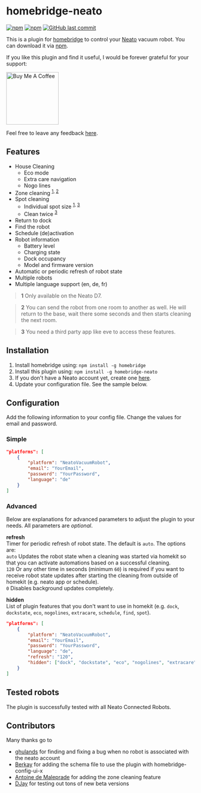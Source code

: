 # homebridge-neato
[![npm](https://img.shields.io/npm/v/homebridge-neato)](https://www.npmjs.com/package/homebridge-neato)
[![npm](https://img.shields.io/npm/dt/homebridge-neato)](https://www.npmjs.com/package/homebridge-neato?activeTab=versions)
[![GitHub last commit](https://img.shields.io/github/last-commit/naofireblade/homebridge-neato)](https://github.com/naofireblade/homebridge-neato)

This is a plugin for [homebridge](https://github.com/nfarina/homebridge) to control your [Neato](https://www.neatorobotics.com/) vacuum robot. You can download it via [npm](https://www.npmjs.com/package/homebridge-neato).

If you like this plugin and find it useful, I would be forever grateful for your support:

<a href="https://www.buymeacoffee.com/naofireblade" target="_blank"><img width="140" src="https://bmc-cdn.nyc3.digitaloceanspaces.com/BMC-button-images/custom_images/orange_img.png" alt="Buy Me A Coffee"></a>

Feel free to leave any feedback [here](https://github.com/naofireblade/homebridge-neato/issues).

## Features

- House Cleaning
  - Eco mode
  - Extra care navigation
  - Nogo lines
- Zone cleaning <sup>[1](#d7)</sup><sup>, </sup><sup>[2](#change-room)</sup>
- Spot cleaning
  - Individual spot size <sup>[1](#d7)</sup><sup>, </sup><sup>[3](#eve)</sup>
  - Clean twice <sup>[3](#eve)</sup>
- Return to dock
- Find the robot
- Schedule (de)activation
- Robot information
  - Battery level
  - Charging state
  - Dock occupancy
  - Model and firmware version
- Automatic or periodic refresh of robot state
- Multiple robots
- Multiple language support (en, de, fr)

> <b name="d7">1</b> Only available on the Neato D7.  

> <b name="change-room">2</b> You can send the robot from one room to another as well. He will return to the base, wait there some seconds and then starts cleaning the next room.

> <b name="eve">3</b> You need a third party app like eve to access these features.



## Installation

1. Install homebridge using: `npm install -g homebridge`
2. Install this plugin using: `npm install -g homebridge-neato`
3. If you don't have a Neato account yet, create one [here](https://www.neatorobotics.com/create-account/).
4. Update your configuration file. See the sample below.

## Configuration

Add the following information to your config file. Change the values for email and password.

### Simple

```json
"platforms": [
	{
		"platform": "NeatoVacuumRobot",
		"email": "YourEmail",
		"password": "YourPassword",
		"language": "de"
	}
]
```

### Advanced

Below are explanations for advanced parameters to adjust the plugin to your needs. All parameters are *optional*.

**refresh**  
Timer for periodic refresh of robot state. The default is `auto`. The options are:  
`auto` Updates the robot state when a cleaning was started via homekit so that you can activate automations based on a successful cleaning.  
`120` Or any other time in seconds (minimum `60`) is required if you want to receive robot state updates after starting the cleaning from outside of homekit (e.g. neato app or schedule).  
`0` Disables background updates completely.

**hidden**  
List of plugin features that you don't want to use in homekit (e.g. `dock`, `dockstate`, `eco`, `nogolines`, `extracare`, `schedule`, `find`, `spot`).

```json
"platforms": [
	{
		"platform": "NeatoVacuumRobot",
		"email": "YourEmail",
		"password": "YourPassword",
		"language": "de",
		"refresh": "120",
		"hidden": ["dock", "dockstate", "eco", "nogolines", "extracare", "schedule", "find", "spot"]
	}
]
```

## Tested robots

The plugin is successfully tested with all Neato Connected Robots.

## Contributors
Many thanks go to
- [ghulands](https://github.com/ghulands) for finding and fixing a bug when no robot is associated with the neato account
- [Berkay](https://github.com/btutal) for adding the schema file to use the plugin with homebridge-config-ui-x
- [Antoine de Maleprade](https://github.com/az0uz) for adding the zone cleaning feature
- [DJay](https://github.com/DJay-X) for testing out tons of new beta versions
